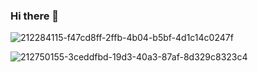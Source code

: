 ### Hi there 👋
![212284115-f47cd8ff-2ffb-4b04-b5bf-4d1c14c0247f](https://github.com/agrim92/agrim92/assets/68190624/6ea628e9-5be6-484e-b20b-9bd4ceb09cc3)

![212750155-3ceddfbd-19d3-40a3-87af-8d329c8323c4](https://github.com/agrim92/agrim92/assets/68190624/03a50828-93ad-4ff3-a854-0bd7425e42be)


<!--
**agrim92/agrim92** is a ✨ _special_ ✨ repository because its `README.md` (this file) appears on your GitHub profile.

Here are some ideas to get you started:

- 🔭 I’m currently working on ...
- 🌱 I’m currently learning ...
- 👯 I’m looking to collaborate on ...
- 🤔 I’m looking for help with ...
- 💬 Ask me about ...
- 📫 How to reach me: ...
- 😄 Pronouns: ...
- ⚡ Fun fact: ...
-->
